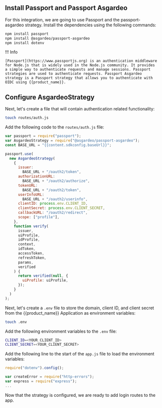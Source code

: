 
## Install Passport and Passport Asgardeo

For this integration, we are going to use Passport and the passport-asgardeo strategy. Install the dependencies using the following commands:

```bash
npm install passport
npm install @asgardeo/passport-asgardeo
npm install dotenv
```

!!! Info

    [Passport](https://www.passportjs.org) is an authentication middleware for Node.js that is widely used in the Node.js community. It provides a simple way to authenticate requests and manage sessions. Passport strategies are used to authenticate requests. Passport Asgardeo strategy is a Passport strategy that allows you to authenticate with OIDC using {{product_name}}.

## Configure AsgardeoStrategy

Next, let's create a file that will contain authentication related functionality:

```bash
touch routes/auth.js
```

Add the following code to the `routes/auth.js` file:

```javascript
var passport = require("passport");
var AsgardeoStrategy = require("@asgardeo/passport-asgardeo");
const BASE_URL = "{{content.sdkconfig.baseUrl}}";

passport.use(
  new AsgardeoStrategy(
    {
      issuer:
        BASE_URL + "/oauth2/token",
      authorizationURL:
        BASE_URL + "/oauth2/authorize",
      tokenURL:
        BASE_URL + "/oauth2/token",
      userInfoURL:
        BASE_URL + "/oauth2/userinfo",
      clientID: process.env.CLIENT_ID,
      clientSecret: process.env.CLIENT_SECRET,
      callbackURL: "/oauth2/redirect",
      scope: ["profile"],
    },
    function verify(
      issuer,
      uiProfile,
      idProfile,
      context,
      idToken,
      accessToken,
      refreshToken,
      params,
      verified
    ) {
      return verified(null, {
        uiProfile: uiProfile,
      });
    }
  )
);
```

Next, let's create a `.env` file to store the domain, client ID, and client secret from the {{product_name}} Application as environment variables:

```bash
touch .env
```

Add the following environment variables to the `.env` file:

```bash
CLIENT_ID=<YOUR_CLIENT_ID>
CLIENT_SECRET=<YOUR_CLIENT_SECRET>
```

Add the following line to the start of the `app.js` file to load the environment variables:

```javascript hl_lines="1"
require("dotenv").config();

var createError = require("http-errors");
var express = require("express");
...
```

Now that the strategy is configured, we are ready to add login routes to the app.
